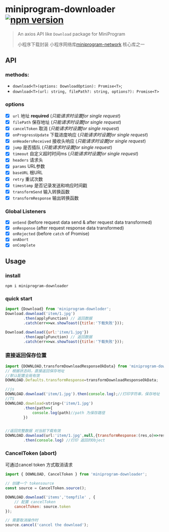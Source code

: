 # miniprogram-downloader [![npm version](https://badge.fury.io/js/miniprogram-downloader.svg)](https://npmjs.com/package/miniprogram-downloader)

> An axios API like `Download` package for MiniProgram 
>
> 小程序下载封装
> 小程序网络库[miniprogram-network](https://github.com/NewFuture/miniprogram-network) 核心库之一


## API

### methods:

* `download<T>(options: DownloadOption): Promise<T>`;
* `download<T>(url: string, filePath?: string, options?): Promise<T>`

### options

* [x] `url` 地址 **required** (_只能请求时设置for single request_)
* [x] `filePath` 保存地址 (_只能请求时设置for single request_) 
* [x] `cancelToken` 取消 (_只能请求时设置for single request_) 
* [x] `onProgressUpdate` 下载进度响应 (_只能请求时设置for single request_) 
* [x] `onHeadersReceived` 接收头响应 (_只能请求时设置for single request_) 
* [x] `jump` 是否插队 (_只能请求时设置for single request_)
* [x] `timeout` 自定义超时时间ms (_只能请求时设置for single request_)
* [x] `headers` 请求头
* [x] `params` URL参数
* [x] `baseURL` 根URL
* [x] `retry` 重试次数
* [x] `timestamp` 是否记录发送和响应时间戳
* [x] `transformSend` 输入转换函数
* [x] `transformResponse` 输出转换函数

### Global Listeners

* [x] `onSend` (before request data send & after request data transformed)
* [x] `onResponse` (after request response data transformed)
* [x] `onRejected` (before `catch` of Promise)
* [x] `onAbort`
* [x] `onComplete`

## Usage

### install

```
npm i miniprogram-downloader
```


### quick start

```js
import {Download} from 'miniprogram-downloder';
Download.download('item/1.jpg')
        .then(applyFunction) // 返回数据
        .catch(err=>wx.showToast({title:'下载失败'}));

Download.download({url:'item/1.jpg'})
        .then(applyFunction) // 返回数据
        .catch(err=>wx.showToast({title:'下载失败'}));
```


### 直接返回保存位置

```js
import {DOWNLOAD,transformDownloadResponseOkData} from 'miniprogram-downloder';
// 根据状态码，直接返回保存地址
//默认配置全局有效
DOWNLOAD.Defaults.transformResponse=transformDownloadResponseOkData;

//js
DOWNLOAD.download('item/1.jpg').then(console.log);//打印字符串，保存地址 
//TS
DOWNLOAD.download<string>('item/1.jpg')
        .then(path=>{
            console.log(path)//path 为保存路径
        }) 


//返回完整数据 对当前下载有效
DOWNLOAD.download(url:'item/1.jpg',null,{transformResponse:(res,o)=>res})
        .then(console.log) //打印 返回的Object
```



### CancelToken (abort)

可通过cancel token 方式取消请求
```js
import { DOWNLOAD, CancelToken } from 'miniprogram-downloader';

// 创建一个 tokensource
const source = CancelToken.source();

DOWNLOAD.download('items','tempfile' , { 
    // 配置 cancelToken
    cancelToken: source.token 
});

// 需要取消操作时
source.cancel('cancel the download');
```

